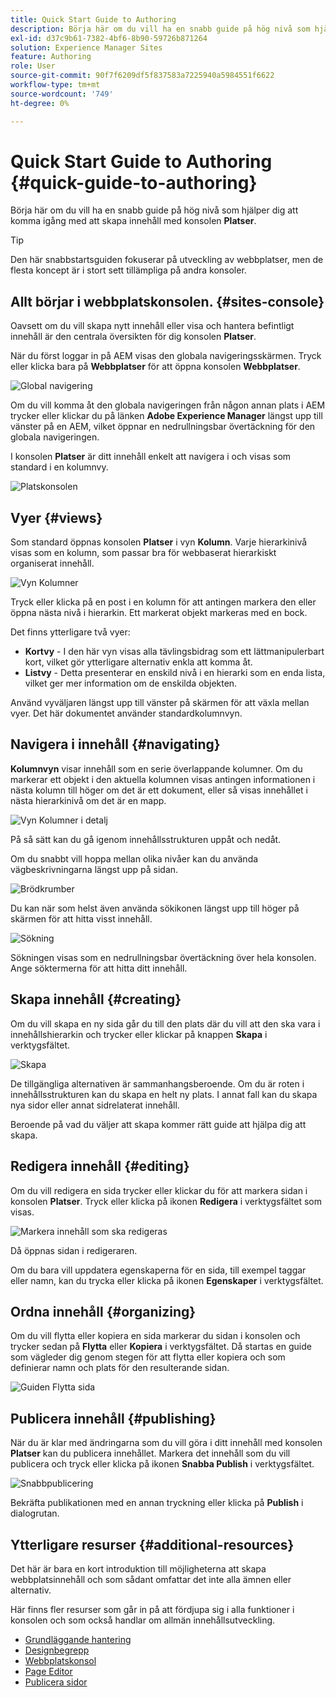```yaml
---
title: Quick Start Guide to Authoring
description: Börja här om du vill ha en snabb guide på hög nivå som hjälper dig att komma igång med att skapa innehåll med hjälp av webbplatskonsolen.
exl-id: d37c9b61-7382-4bf6-8b90-59726b871264
solution: Experience Manager Sites
feature: Authoring
role: User
source-git-commit: 90f7f6209df5f837583a7225940a5984551f6622
workflow-type: tm+mt
source-wordcount: '749'
ht-degree: 0%

---
```



# Quick Start Guide to Authoring {#quick-guide-to-authoring}

Börja här om du vill ha en snabb guide på hög nivå som hjälper dig att komma igång med att skapa innehåll med konsolen **Platser**.

>[!TIP]
>
>Den här snabbstartsguiden fokuserar på utveckling av webbplatser, men de flesta koncept är i stort sett tillämpliga på andra konsoler.

## Allt börjar i webbplatskonsolen. {#sites-console}

Oavsett om du vill skapa nytt innehåll eller visa och hantera befintligt innehåll är den centrala översikten för dig konsolen **Platser**.

När du först loggar in på AEM visas den globala navigeringsskärmen. Tryck eller klicka bara på **Webbplatser** för att öppna konsolen **Webbplatser**.

![Global navigering](assets/getting-started-global-navigation.png)

Om du vill komma åt den globala navigeringen från någon annan plats i AEM trycker eller klickar du på länken **Adobe Experience Manager** längst upp till vänster på en AEM, vilket öppnar en nedrullningsbar övertäckning för den globala navigeringen.

I konsolen **Platser** är ditt innehåll enkelt att navigera i och visas som standard i en kolumnvy.

![Platskonsolen](assets/getting-started-sites-console.png)

## Vyer {#views}

Som standard öppnas konsolen **Platser** i vyn **Kolumn**. Varje hierarkinivå visas som en kolumn, som passar bra för webbaserat hierarkiskt organiserat innehåll.

![Vyn Kolumner](assets/getting-started-column-view.png)

Tryck eller klicka på en post i en kolumn för att antingen markera den eller öppna nästa nivå i hierarkin. Ett markerat objekt markeras med en bock.

Det finns ytterligare två vyer:

* **Kortvy** - I den här vyn visas alla tävlingsbidrag som ett lättmanipulerbart kort, vilket gör ytterligare alternativ enkla att komma åt.
* **Listvy** - Detta presenterar en enskild nivå i en hierarki som en enda lista, vilket ger mer information om de enskilda objekten.

Använd vyväljaren längst upp till vänster på skärmen för att växla mellan vyer. Det här dokumentet använder standardkolumnvyn.

## Navigera i innehåll {#navigating}

**Kolumnvyn** visar innehåll som en serie överlappande kolumner. Om du markerar ett objekt i den aktuella kolumnen visas antingen informationen i nästa kolumn till höger om det är ett dokument, eller så visas innehållet i nästa hierarkinivå om det är en mapp.

![Vyn Kolumner i detalj](assets/getting-started-column-detail.png)

På så sätt kan du gå igenom innehållsstrukturen uppåt och nedåt.

Om du snabbt vill hoppa mellan olika nivåer kan du använda vägbeskrivningarna längst upp på sidan.

![Brödkrumber](assets/getting-started-breadcrumbs.png)

Du kan när som helst även använda sökikonen längst upp till höger på skärmen för att hitta visst innehåll.

![Sökning](assets/getting-started-search.png)

Sökningen visas som en nedrullningsbar övertäckning över hela konsolen. Ange söktermerna för att hitta ditt innehåll.

## Skapa innehåll {#creating}

Om du vill skapa en ny sida går du till den plats där du vill att den ska vara i innehållshierarkin och trycker eller klickar på knappen **Skapa** i verktygsfältet.

![Skapa](assets/getting-started-create.png)

De tillgängliga alternativen är sammanhangsberoende. Om du är roten i innehållsstrukturen kan du skapa en helt ny plats. I annat fall kan du skapa nya sidor eller annat sidrelaterat innehåll.

Beroende på vad du väljer att skapa kommer rätt guide att hjälpa dig att skapa.

## Redigera innehåll {#editing}

Om du vill redigera en sida trycker eller klickar du för att markera sidan i konsolen **Platser**. Tryck eller klicka på ikonen **Redigera** i verktygsfältet som visas.

![Markera innehåll som ska redigeras](assets/getting-started-edit.png)

Då öppnas sidan i redigeraren.

Om du bara vill uppdatera egenskaperna för en sida, till exempel taggar eller namn, kan du trycka eller klicka på ikonen **Egenskaper** i verktygsfältet.

## Ordna innehåll {#organizing}

Om du vill flytta eller kopiera en sida markerar du sidan i konsolen och trycker sedan på **Flytta** eller **Kopiera** i verktygsfältet. Då startas en guide som vägleder dig genom stegen för att flytta eller kopiera och som definierar namn och plats för den resulterande sidan.

![Guiden Flytta sida](assets/getting-started-move-page.png)

## Publicera innehåll {#publishing}

När du är klar med ändringarna som du vill göra i ditt innehåll med konsolen **Platser** kan du publicera innehållet. Markera det innehåll som du vill publicera och tryck eller klicka på ikonen **Snabba Publish** i verktygsfältet.

![Snabbpublicering](assets/getting-started-quick-publish.png)

Bekräfta publikationen med en annan tryckning eller klicka på **Publish** i dialogrutan.

## Ytterligare resurser {#additional-resources}

Det här är bara en kort introduktion till möjligheterna att skapa webbplatsinnehåll och som sådant omfattar det inte alla ämnen eller alternativ.

Här finns fler resurser som går in på att fördjupa sig i alla funktioner i konsolen och som också handlar om allmän innehållsutveckling.

* [Grundläggande hantering](/help/sites-cloud/authoring/basic-handling.md)
* [Designbegrepp](/help/sites-cloud/authoring/author-publish.md)
* [Webbplatskonsol](/help/sites-cloud/authoring/sites-console/introduction.md)
* [Page Editor](/help/sites-cloud/authoring/page-editor/introduction.md)
* [Publicera sidor](/help/sites-cloud/authoring/sites-console/publishing-pages.md)
